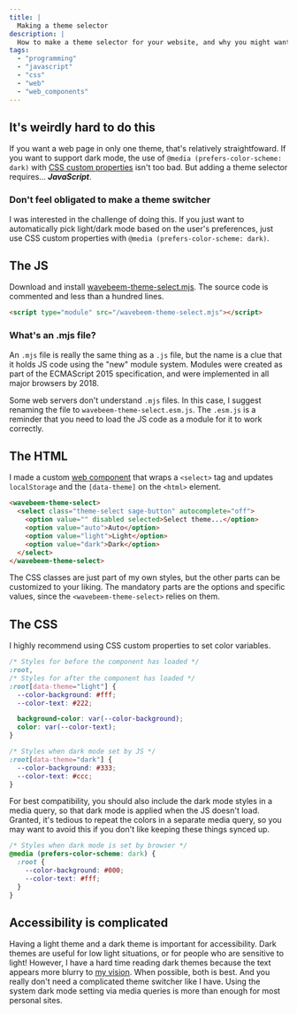 ```yaml
---
title: |
  Making a theme selector
description: |
  How to make a theme selector for your website, and why you might want to have more than one theme.
tags:
  - "programming"
  - "javascript"
  - "css"
  - "web"
  - "web_components"
---
```


## It's weirdly hard to do this

If you want a web page in only one theme, that's relatively straightfoward. If
you want to support dark mode, the use of `@media (prefers-color-scheme: dark)`
with
[CSS custom properties](https://developer.mozilla.org/en-US/docs/Web/CSS/--*)
isn't too bad. But adding a theme selector requires... **_JavaScript_**.

<aside class="infobox">

### Don't feel obligated to make a theme switcher

I was interested in the challenge of doing this. If you just want to
automatically pick light/dark mode based on the user's preferences, just use CSS
custom properties with `@media (prefers-color-scheme: dark)`.

</aside>

## The JS

Download and install [wavebeem-theme-select.mjs](/wavebeem-theme-select.mjs).
The source code is commented and less than a hundred lines.

```html
<script type="module" src="/wavebeem-theme-select.mjs"></script>
```

<aside class="infobox">

### What's an .mjs file?

An `.mjs` file is really the same thing as a `.js` file, but the name is a clue
that it holds JS code using the "new" module system. Modules were created as
part of the ECMAScript 2015 specification, and were implemented in all major
browsers by 2018.

Some web servers don't understand `.mjs` files. In this case, I suggest renaming
the file to `wavebeem-theme-select.esm.js`. The `.esm.js` is a reminder that you
need to load the JS code as a module for it to work correctly.

</aside>

## The HTML

I made a custom
[web component](https://developer.mozilla.org/en-US/docs/Web/API/Web_components)
that wraps a `<select>` tag and updates `localStorage` and the `[data-theme]` on
the `<html>` element.

```html
<wavebeem-theme-select>
  <select class="theme-select sage-button" autocomplete="off">
    <option value="" disabled selected>Select theme...</option>
    <option value="auto">Auto</option>
    <option value="light">Light</option>
    <option value="dark">Dark</option>
  </select>
</wavebeem-theme-select>
```

The CSS classes are just part of my own styles, but the other parts can be
customized to your liking. The mandatory parts are the options and specific
values, since the `<wavebeem-theme-select>` relies on them.

## The CSS

I highly recommend using CSS custom properties to set color variables.

```css
/* Styles for before the component has loaded */
:root,
/* Styles for after the component has loaded */
:root[data-theme="light"] {
  --color-background: #fff;
  --color-text: #222;

  background-color: var(--color-background);
  color: var(--color-text);
}

/* Styles when dark mode set by JS */
:root[data-theme="dark"] {
  --color-background: #333;
  --color-text: #ccc;
}
```

For best compatibility, you should also include the dark mode styles in a media
query, so that dark mode is applied when the JS doesn't load. Granted, it's
tedious to repeat the colors in a separate media query, so you may want to avoid
this if you don't like keeping these things synced up.

```css
/* Styles when dark mode is set by browser */
@media (prefers-color-scheme: dark) {
  :root {
    --color-background: #000;
    --color-text: #fff;
  }
}
```

## Accessibility is complicated

Having a light theme and a dark theme is important for accessibility. Dark
themes are useful for low light situations, or for people who are sensitive to
light! However, I have a hard time reading dark themes because the text appears
more blurry to [my vision](https://en.wikipedia.org/wiki/Astigmatism). When
possible, both is best. And you really don't need a complicated theme switcher
like I have. Using the system dark mode setting via media queries is more than
enough for most personal sites.
